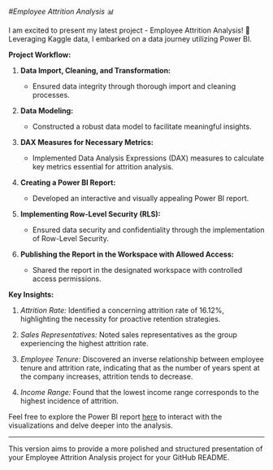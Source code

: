 *#Employee Attrition Analysis 📊*

I am excited to present my latest project - Employee Attrition Analysis! 🌟 Leveraging Kaggle data, I embarked on a data journey utilizing Power BI.

**Project Workflow:**

1. **Data Import, Cleaning, and Transformation:**
   - Ensured data integrity through thorough import and cleaning processes.

2. **Data Modeling:**
   - Constructed a robust data model to facilitate meaningful insights.

3. **DAX Measures for Necessary Metrics:**
   - Implemented Data Analysis Expressions (DAX) measures to calculate key metrics essential for attrition analysis.

4. **Creating a Power BI Report:**
   - Developed an interactive and visually appealing Power BI report.

5. **Implementing Row-Level Security (RLS):**
   - Ensured data security and confidentiality through the implementation of Row-Level Security.

6. **Publishing the Report in the Workspace with Allowed Access:**
   - Shared the report in the designated workspace with controlled access permissions.

**Key Insights:**

1. *Attrition Rate:* Identified a concerning attrition rate of 16.12%, highlighting the necessity for proactive retention strategies.

2. *Sales Representatives:* Noted sales representatives as the group experiencing the highest attrition rate.

3. *Employee Tenure:* Discovered an inverse relationship between employee tenure and attrition rate, indicating that as the number of years spent at the company increases, attrition tends to decrease.

4. *Income Range:* Found that the lowest income range corresponds to the highest incidence of attrition.

Feel free to explore the Power BI report [here](#) to interact with the visualizations and delve deeper into the analysis.

---

This version aims to provide a more polished and structured presentation of your Employee Attrition Analysis project for your GitHub README.
